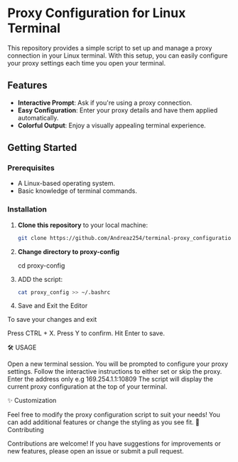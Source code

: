 # Proxy Configuration for Linux Terminal

This repository provides a simple script to set up and manage a proxy connection in your Linux terminal. With this setup, you can easily configure your proxy settings each time you open your terminal.

## Features

- **Interactive Prompt**: Ask if you're using a proxy connection.
- **Easy Configuration**: Enter your proxy details and have them applied automatically.
- **Colorful Output**: Enjoy a visually appealing terminal experience.

## Getting Started

### Prerequisites

- A Linux-based operating system.
- Basic knowledge of terminal commands.

### Installation

1. **Clone this repository** to your local machine:

   ```bash
   git clone https://github.com/Andreaz254/terminal-proxy_configuration-file
2. **Change directory to proxy-config**

   cd proxy-config



4. ADD the script:
     ```bash
   cat proxy_config >> ~/.bashrc

5. Save and Exit the Editor

To save your changes and exit

Press CTRL + X.
Press Y to confirm.
Hit Enter to save.

🛠️ USAGE

Open a new terminal session.
You will be prompted to configure your proxy settings. Follow the interactive instructions to either set or skip the proxy.
Enter the address only e.g 169.254.1.1:10809
The script will display the current proxy configuration at the top of your terminal.

✨ Customization

Feel free to modify the proxy configuration script to suit your needs! You can add additional features or change the styling as you see fit.
🤝 Contributing

Contributions are welcome! If you have suggestions for improvements or new features, please open an issue or submit a pull request.



